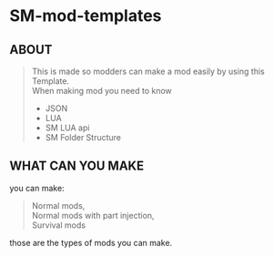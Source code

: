 # SM-mod-templates

## ABOUT

> This is made so modders can make a mod easily by using this Template.\
> When making mod you need to know
> - JSON
> - LUA
> - SM LUA api
> - SM Folder Structure

## WHAT CAN YOU MAKE

you can make:
> Normal mods,\
> Normal mods with part injection,\
> Survival mods

those are the types of mods you can make.
